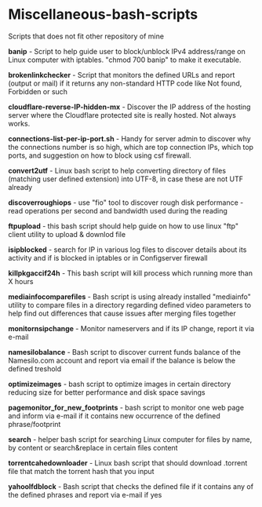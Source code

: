 # Miscellaneous-bash-scripts
Scripts that does not fit other repository of mine

**banip** - Script to help guide user to block/unblock IPv4 address/range on Linux computer with iptables. "chmod 700 banip" to make it executable.

**brokenlinkchecker** - Script that monitors the defined URLs and report (output or mail) if it returns any non-standard HTTP code like Not found, Forbidden or such

**cloudflare-reverse-IP-hidden-mx** - Discover the IP address of the hosting server where the Cloudflare protected site is really hosted. Not always works.

**connections-list-per-ip-port.sh** - Handy for server admin to discover why the connections number is so high, which are top connection IPs, which top ports, and suggestion on how to block using csf firewall.

**convert2utf** - Linux bash script to help converting directory of files (matching user defined extension) into UTF-8, in case these are not UTF already

**discoverroughiops** - use "fio" tool to discover rough disk performance - read operations per second and bandwidth used during the reading

**ftpupload** - this bash script should help guide on how to use linux "ftp" client utility to upload & downlod file

**isipblocked** - search for IP in various log files to discover details about its activity and if is blocked in iptables or in Configserver firewall

**killpkgaccif24h** - This bash script will kill process which running more than X hours

**mediainfocomparefiles** - Bash script is using already installed "mediainfo" utility to compare files in a directory regarding defined video parameters to help find out differences that cause issues after merging files together

**monitornsipchange** - Monitor nameservers and if its IP change, report it via e-mail

**namesilobalance** - Bash script to discover current funds balance of the Namesilo.com account and report via email if the balance is below the defined treshold

**optimizeimages** - bash script to optimize images in certain directory reducing size for better performance and disk space savings

**pagemonitor_for_new_footprints** - bash script to monitor one web page and inform via e-mail if it contains new occurrence of the defined phrase/footprint

**search** - helper bash script for searching Linux computer for files by name, by content or search&replace in certain files content

**torrentcahedownloader** - Linux bash script that should download .torrent file that match the torrent hash that you input

**yahoolfdblock** - Bash script that checks the defined file if it contains any of the defined phrases and report via e-mail if yes
